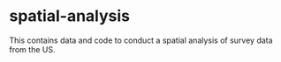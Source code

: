 # spatial-analysis
This contains data and code to conduct a spatial analysis of survey data from the US.
